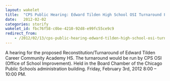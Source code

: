 ```yaml
---
layout: wakelet
title:  "CPS Public Hearing: Edward Tilden High School OSI Turnaround February 3, 2012"
date:   2012-02-02
categories: storify
wakelet_id: fbc76f58-c0be-4210-92d8-e99fc55ce9c9
redirect_from:
    - /2012/02/13/cps-public-hearing-edward-tilden-high-school-osi-turnaround-february-3-2012/
---
```


A hearing for the proposed Reconstitution/Turnaround of Edward Tilden Career Community Academy HS. The turnaround would be run by CPS OSI (Office of School Improvement). Held in the Board Chamber of the Chicago Public Schools administration building. Friday, February 3rd, 2012 8:00 – 10:00 PM.

